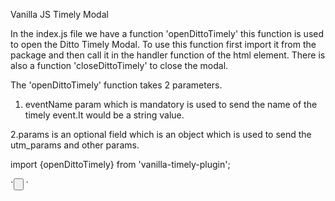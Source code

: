 Vanilla JS Timely Modal

In the index.js file we have a function 'openDittoTimely' this function is used to open the Ditto Timely Modal.
To use this function first import it from the package and then call it in the handler function of the html element.
There is also a function 'closeDittoTimely' to close the modal.

The 'openDittoTimely' function takes 2 parameters.

1. eventName param which is mandatory is used to send the name of the timely event.It would be a string value.

2.params is an optional field which is an object which is used to send the utm_params and other params.

import {openDittoTimely} from 'vanilla-timely-plugin';

`<button onclick="openDittoTimely('test',{'campaign':'new-campaign})">

</button>
`
